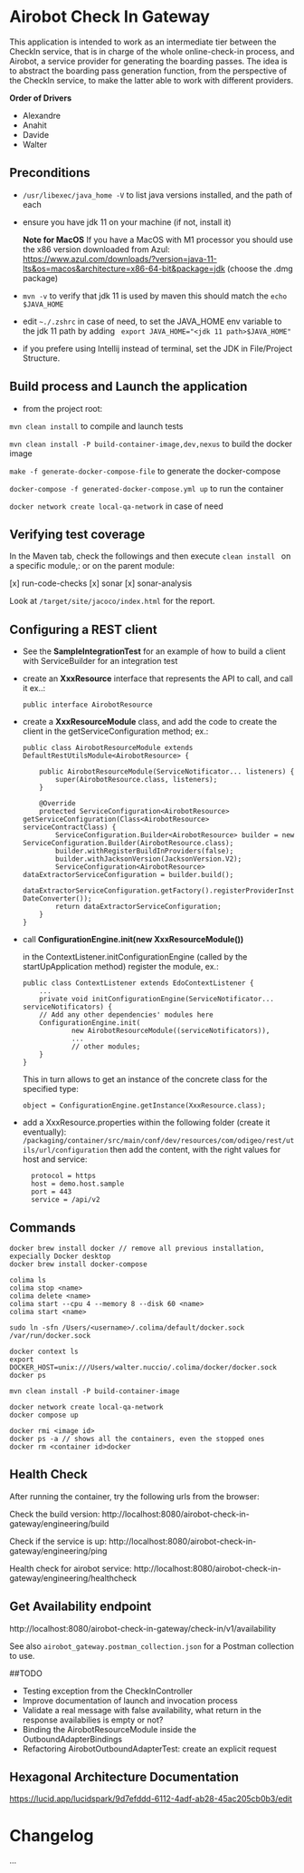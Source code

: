 # Airobot Check In Gateway

This application is intended to work as an intermediate tier between the CheckIn service, that is in charge of the whole
online-check-in process, and Airobot, a service provider for generating the boarding passes. The idea is to abstract the
boarding pass generation function, from the perspective of the CheckIn service, to make the latter able to work with
different providers.

**Order of Drivers**

- Alexandre
- Anahit
- Davide
- Walter

## Preconditions

- ```/usr/libexec/java_home -V``` to list java versions installed, and the path of each

- ensure you have jdk 11 on your machine (if not, install it)

  **Note for MacOS**
  If you have a MacOS with M1 processor you should use the x86 version downloaded from Azul:
  https://www.azul.com/downloads/?version=java-11-lts&os=macos&architecture=x86-64-bit&package=jdk
  (choose the .dmg package)


- ```mvn -v``` to verify that jdk 11 is used by maven this should match the ```echo $JAVA_HOME```


- edit ```~./.zshrc``` in case of need, to set the JAVA_HOME env variable to the jdk 11 path by adding
  ``` export JAVA_HOME="<jdk 11 path>$JAVA_HOME"```


- if you prefere using Intellij instead of terminal, set the JDK in File/Project Structure.

## Build process and Launch the application

- from the project root:

```mvn clean install``` to compile and launch tests

```mvn clean install -P build-container-image,dev,nexus``` to build the docker image

```make -f generate-docker-compose-file```  to generate the docker-compose

```docker-compose -f generated-docker-compose.yml up``` to run the container

```docker network create local-qa-network``` in case of need

## Verifying test coverage
In the Maven tab, check the followings and then execute ```clean install ``` on a specific module,:
  or on the parent module: 

  [x] run-code-checks
  [x] sonar
  [x] sonar-analysis

Look at ```/target/site/jacoco/index.html``` for the report. 

## Configuring a REST client

- See the **SampleIntegrationTest** for an example of how to build a client with ServiceBuilder for an integration test

- create an **XxxResource** interface that represents the API to call, and call it ex..:
  ```
  public interface AirobotResource
  ```

- create a **XxxResourceModule** class, and add the code to create the client in the getServiceConfiguration method;
  ex.:
    ```
    public class AirobotResourceModule extends DefaultRestUtilsModule<AirobotResource> {
  
        public AirobotResourceModule(ServiceNotificator... listeners) {
            super(AirobotResource.class, listeners);
        }
        
        @Override
        protected ServiceConfiguration<AirobotResource> getServiceConfiguration(Class<AirobotResource> serviceContractClass) {
            ServiceConfiguration.Builder<AirobotResource> builder = new ServiceConfiguration.Builder(AirobotResource.class);
            builder.withRegisterBuildInProviders(false);
            builder.withJacksonVersion(JacksonVersion.V2);
            ServiceConfiguration<AirobotResource> dataExtractorServiceConfiguration = builder.build();
            dataExtractorServiceConfiguration.getFactory().registerProviderInstance(new DateConverter());
            return dataExtractorServiceConfiguration;
        }
    }
    ```

- call **ConfigurationEngine.init(new XxxResourceModule())**

  in the ContextListener.initConfigurationEngine (called by the startUpApplication method)
  register the module, ex.:

    ```
    public class ContextListener extends EdoContextListener {
        ...
        private void initConfigurationEngine(ServiceNotificator... serviceNotificators) {
        // Add any other dependencies' modules here
        ConfigurationEngine.init(
                new AirobotResourceModule((serviceNotificators)),
                ...
                // other modules;
        }
    }
    ```

  This in turn allows to get an instance of the concrete class for the specified type:
    ```
    object = ConfigurationEngine.getInstance(XxxResource.class);
    ```

- add a XxxResource.properties within the following folder (create it eventually):
  ```/packaging/container/src/main/conf/dev/resources/com/odigeo/rest/utils/url/configuration```
  then add the content, with the right values for host and service:
  ```
    protocol = https
    host = demo.host.sample
    port = 443
    service = /api/v2
  ```

## Commands


```
docker brew install docker // remove all previous installation, expecially Docker desktop
docker brew install docker-compose

colima ls
colima stop <name>
colima delete <name>
colima start --cpu 4 --memory 8 --disk 60 <name>
colima start <name>

sudo ln -sfn /Users/<username>/.colima/default/docker.sock /var/run/docker.sock

docker context ls
export DOCKER_HOST=unix:///Users/walter.nuccio/.colima/docker/docker.sock
docker ps

mvn clean install -P build-container-image 

docker network create local-qa-network
docker compose up

docker rmi <image id>
docker ps -a // shows all the containers, even the stopped ones
docker rm <container id>docker
```

## Health Check
After running the container, try the following urls from the browser:

Check the build version:
http://localhost:8080/airobot-check-in-gateway/engineering/build

Check if the service is up:
http://localhost:8080/airobot-check-in-gateway/engineering/ping

Health check for airobot service:
http://localhost:8080/airobot-check-in-gateway/engineering/healthcheck

## Get Availability endpoint
http://localhost:8080/airobot-check-in-gateway/check-in/v1/availability

See also `airobot_gateway.postman_collection.json` for a Postman collection to use.


##TODO

- Testing exception from the CheckInController
- Improve documentation of launch and invocation process
- Validate a real message with false availability, what return in the response
  availabilies is empty or not?
- Binding the AirobotResourceModule inside the OutboundAdapterBindings
- Refactoring AirobotOutboundAdapterTest: create an explicit request

## Hexagonal Architecture Documentation

https://lucid.app/lucidspark/9d7efddd-6112-4adf-ab28-45ac205cb0b3/edit

# Changelog

...
